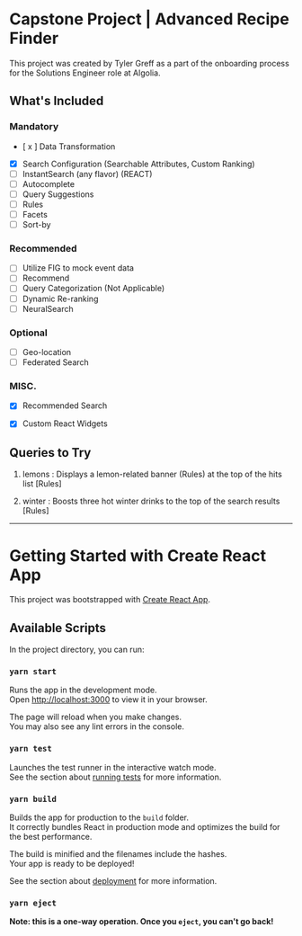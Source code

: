 # Capstone Project | Advanced Recipe Finder

This project was created by Tyler Greff as a part of the onboarding process for the Solutions Engineer role at Algolia.

## What's Included

### Mandatory

- [ x ] Data Transformation
- [x] Search Configuration (Searchable Attributes, Custom Ranking)
- [ ] InstantSearch (any flavor) (REACT)
- [ ] Autocomplete
- [ ] Query Suggestions
- [ ] Rules
- [ ] Facets
- [ ] Sort-by

### Recommended

- [ ] Utilize FIG to mock event data
- [ ] Recommend
- [ ] Query Categorization (Not Applicable)
- [ ] Dynamic Re-ranking
- [ ] NeuralSearch

### Optional

- [ ] Geo-location
- [ ] Federated Search

### MISC.

- [x] Recommended Search
- [x] Custom React Widgets



## Queries to Try

1. lemons : Displays a lemon-related banner (Rules) at the top of the hits list [Rules]

2. winter : Boosts three hot winter drinks to the top of the search results [Rules]

---

# Getting Started with Create React App

This project was bootstrapped with [Create React App](https://github.com/facebook/create-react-app).

## Available Scripts

In the project directory, you can run:

### `yarn start`

Runs the app in the development mode.\
Open [http://localhost:3000](http://localhost:3000) to view it in your browser.

The page will reload when you make changes.\
You may also see any lint errors in the console.

### `yarn test`

Launches the test runner in the interactive watch mode.\
See the section about [running tests](https://facebook.github.io/create-react-app/docs/running-tests) for more information.

### `yarn build`

Builds the app for production to the `build` folder.\
It correctly bundles React in production mode and optimizes the build for the best performance.

The build is minified and the filenames include the hashes.\
Your app is ready to be deployed!

See the section about [deployment](https://facebook.github.io/create-react-app/docs/deployment) for more information.

### `yarn eject`

**Note: this is a one-way operation. Once you `eject`, you can't go back!**

